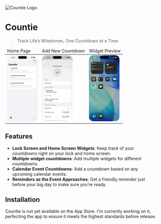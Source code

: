 <img src="https://raw.githubusercontent.com/nabilridhwan/Countie-iOS/main/countie/Assets.xcassets/AppIcon.appiconset/dark.png" alt="Countie Logo" width="80"/>

# Countie
> Track Life’s Milestones, One Countdown at a Time

<!-- screenshot images -->
<table>
<thead>
<td>Home Page</td>
<td>Add New Countdown</td>
<td>Widget Preview</td>
</thead>
  <tr>
    <td><img src=".screenshots/home_page.png" alt="Home Page" width="100"/></td>
    <td><img src=".screenshots/add_new_countdown.png" alt="Add new countdown" width="100"/></td>
<td><img src=".screenshots/widget_preview.png" alt="Home screen widgets" width="100"/></td>
  </tr>
</table>


## Features
- **Lock Screen and Home Screen Widgets**: Keep track of your countdowns right on your lock and home screen. 
- **Multiple widget countdowns**: Add multiple widgets for different countdowns.
- **Calendar Event Countdowns**: Add a countdown based on any upcoming calendar events.
- **Reminders as the Event Approaches**: Get a friendly reminder just before your big day to make sure you’re ready.

## Installation
Countie is not yet available on the App Store. I'm currently working on it, perfecting the app to ensure it meets the highest standards before release.